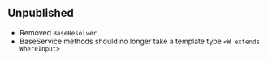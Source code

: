 <!-- https://keepachangelog.com/en/1.0.0/ -->

## Unpublished

- Removed `BaseResolver`
- BaseService methods should no longer take a template type `<W extends WhereInput>`
